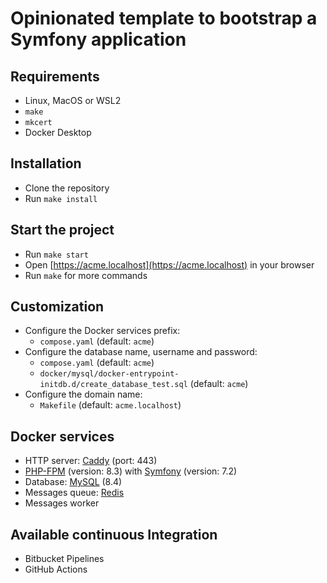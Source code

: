 # Opinionated template to bootstrap a Symfony application

## Requirements

* Linux, MacOS or WSL2
* `make`
* `mkcert`
* Docker Desktop

## Installation

* Clone the repository
* Run `make install`

## Start the project

* Run `make start`
* Open [https://acme.localhost](https://acme.localhost) in your browser
* Run `make` for more commands

## Customization

* Configure the Docker services prefix:
    * `compose.yaml` (default: `acme`)
* Configure the database name, username and password:
    * `compose.yaml` (default: `acme`)
    * `docker/mysql/docker-entrypoint-initdb.d/create_database_test.sql` (default: `acme`)
* Configure the domain name:
    * `Makefile` (default: `acme.localhost`)

## Docker services

* HTTP server: [Caddy](https://caddyserver.com/) (port: 443)
* [PHP-FPM](https://www.php.net/) (version: 8.3) with [Symfony](https://symfony.com/) (version: 7.2)
* Database: [MySQL](https://www.mysql.com/) (8.4)
* Messages queue: [Redis](https://redis.io/)
* Messages worker

## Available continuous Integration

* Bitbucket Pipelines
* GitHub Actions
